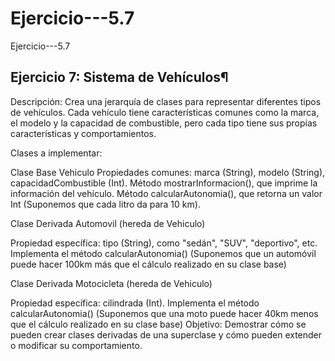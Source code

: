# Ejercicio---5.7
Ejercicio---5.7


## Ejercicio 7: Sistema de Vehículos¶
Descripción: Crea una jerarquía de clases para representar diferentes tipos de vehículos. Cada vehículo tiene características comunes como la marca, el modelo y la capacidad de combustible, pero cada tipo tiene sus propias características y comportamientos.

Clases a implementar:

Clase Base Vehiculo
Propiedades comunes: marca (String), modelo (String), capacidadCombustible (Int).
Método mostrarInformacion(), que imprime la información del vehículo.
Método calcularAutonomia(), que retorna un valor Int (Suponemos que cada litro da para 10 km).

Clase Derivada Automovil (hereda de Vehiculo)

Propiedad específica: tipo (String), como "sedán", "SUV", "deportivo", etc.
Implementa el método calcularAutonomia() (Suponemos que un automóvil puede hacer 100km más que el cálculo realizado en su clase base)

Clase Derivada Motocicleta (hereda de Vehiculo)

Propiedad específica: cilindrada (Int).
Implementa el método calcularAutonomia() (Suponemos que una moto puede hacer 40km menos que el cálculo realizado en su clase base)
Objetivo: Demostrar cómo se pueden crear clases derivadas de una superclase y cómo pueden extender o modificar su comportamiento.